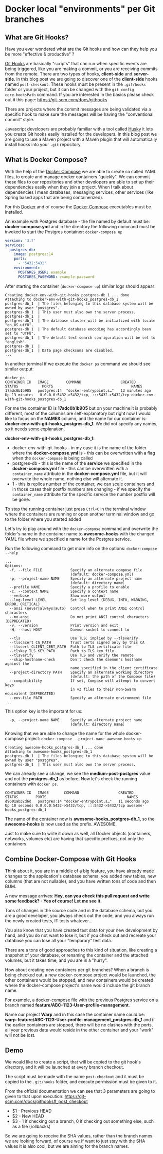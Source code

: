 # Docker local "environments" per Git branches

## What are Git Hooks?

Have you ever wondered what are the Git hooks and how can they help you be more "effective & productive" ?

[Git Hooks](https://git-scm.com/book/en/v2/Customizing-Git-Git-Hooks) are basically "scripts" that can run when specific events are being triggered, like you are making a commit, or you are receiving commits from the remote. There are two types of hooks, **client-side** and **server-side**. In this blog post we are going to discover one of the **client-side** hooks named `post-checkout`. These hooks must be present in the `.git/hooks` folder or your project, but it can be changed with the `git config core.hooksPath` command. If you are interested in the basics please check out it this page: https://git-scm.com/docs/githooks

There are projects where the commit messages are being validated via a specific hook to make sure the messages will be having the "conventional commit" style. 

Javascript developers are probably familiar with a tool called [Husky](https://typicode.github.io/husky/#/?id=create-a-hook) it lets you create Git hooks easily installed for the developers. In this blog post we are going to use a Maven project with a Maven plugin that will automatically install hooks into your `.git` repository. 

## What is Docker Compose?

With the help of the [Docker Compose](https://docs.docker.com/compose/) we are able to create so called YAML files, to create and manage docker containers "quickly". We can commit these files to our repositories and other developers are able to set up their dependencies easily when they join a project. When I talk about dependencies I mean databases, messaging services, other services (like Spring based apps that are being containerized).  

For this [Docker](https://docker.com/) and of course the [Docker Compose](https://docs.docker.com/compose/) executables must be installed.

An example with Postgres database - the file named by default must be: **docker-compose.yml** and in the directory the following command must be invoked to start the Postgres container: `docker-compose up`
```yaml
version: '3.7'
services: 
  postgres-db:
    image: postgres:14
    ports:
      - "5432:5432"
    environment:
      POSTGRES_USER: example
      POSTGRES_PASSWORD: example-password
```

After starting the container (`docker-compose up`) similar logs should appear:
```log
Creating docker-env-with-git-hooks_postgres-db_1 ... done
Attaching to docker-env-with-git-hooks_postgres-db_1
postgres-db_1  | The files belonging to this database system will be owned by user "postgres".
postgres-db_1  | This user must also own the server process.
postgres-db_1  | 
postgres-db_1  | The database cluster will be initialized with locale "en_US.utf8".
postgres-db_1  | The default database encoding has accordingly been set to "UTF8".
postgres-db_1  | The default text search configuration will be set to "english".
postgres-db_1  | 
postgres-db_1  | Data page checksums are disabled.
...
```

In another terminal if we execute the `docker ps` command we should see similar output:
```shell
docker ps
CONTAINER ID   IMAGE        COMMAND                  CREATED          STATUS           PORTS                                    NAMES
17adc0b1b905   postgres:14  "docker-entrypoint.s…"   13 minutes ago   Up 13 minutes   0.0.0.0:5432->5432/tcp, :::5432->5432/tcp docker-env-with-git-hooks_postgres-db_1
```

For me the container ID is **17adc0b1b905** but on your machine it is probably different, most of the columns are self-explanatory but right now I would like to focus on the **NAMES** column, and the name for our container is: **docker-env-with-git-hooks_postgres-db_1**. We did not specify any names, so it needs some explanation.

**docker-env-with-git-hooks_postgres-db_1**:
- docker-env-with-git-hooks - in my case it is the name of the folder where the **docker-compose.yml** is - this can be overwritten with a flag when the `docker-compose` is being called
- postgres-db - this is the name of the **service** we specified in the **docker-compose.yml** file - this can be overwritten with a `container_name` attribute in the **docker-compose.yml** file, but it will overwrite the whole name, nothing else will alternate it.
- 1 - this is replica number of the container, we can scale containers and in those cases their postfix numbers are changing - if we specify the `container_name` attribute for the specific service the number postfix will be gone.

To stop the running container just press `Ctrl+C` in the terminal window where the containers are running or open another terminal window and go to the folder where you started added 

Let's try to play around with the `docker-compose` command and overwrite the folder's name in the container name to **awesome-hooks** with the changed YAML file where we specified a name for the Postgres service.

Run the following command to get more info on the options: `docker-compose --help`
```log
...
Options:
  -f, --file FILE             Specify an alternate compose file
                              (default: docker-compose.yml)
  -p, --project-name NAME     Specify an alternate project name
                              (default: directory name)
  --profile NAME              Specify a profile to enable
  -c, --context NAME          Specify a context name
  --verbose                   Show more output
  --log-level LEVEL           Set log level (DEBUG, INFO, WARNING, ERROR, CRITICAL)
  --ansi (never|always|auto)  Control when to print ANSI control characters
  --no-ansi                   Do not print ANSI control characters (DEPRECATED)
  -v, --version               Print version and exit
  -H, --host HOST             Daemon socket to connect to

  --tls                       Use TLS; implied by --tlsverify
  --tlscacert CA_PATH         Trust certs signed only by this CA
  --tlscert CLIENT_CERT_PATH  Path to TLS certificate file
  --tlskey TLS_KEY_PATH       Path to TLS key file
  --tlsverify                 Use TLS and verify the remote
  --skip-hostname-check       Don't check the daemon's hostname against the
                              name specified in the client certificate
  --project-directory PATH    Specify an alternate working directory
                              (default: the path of the Compose file)
  --compatibility             If set, Compose will attempt to convert keys
                              in v3 files to their non-Swarm equivalent (DEPRECATED)
  --env-file PATH             Specify an alternate environment file
...
```

This option key is the important for us:
```log
  -p, --project-name NAME     Specify an alternate project name
                              (default: directory name)
```

Knowing that we are able to change the name for the whole docker-compose project: ``docker-compose --project-name awesome-hooks up``

```log
Creating awesome-hooks_postgres-db_1 ... done
Attaching to awesome-hooks_postgres-db_1
postgres-db_1  | The files belonging to this database system will be owned by user "postgres".
postgres-db_1  | This user must also own the server process.
```

We can already see a change, we see the **medium-post-postgres** value and not the **postgres-db_1** as before. Now let's check the running containers with `docker ps`.

```log
CONTAINER ID   IMAGE       COMMAND                  CREATED          STATUS        PORTS                                     NAMES
d9601ab32d6d   postgres:14 "docker-entrypoint.s…"   11 seconds ago   Up 10 seconds 0.0.0.0:5432->5432/tcp, :::5432->5432/tcp awesome-hooks_postgres-db_1
```

The name of the container now is **awesome-hooks_postgres-db_1**, so the **awesome-hooks** is now used as the prefix. AWESOME.

Just to make sure to write it down as well, all Docker objects (containers, networks, volumes etc) are having that specific prefixes, not only the containers.

## Combine Docker-Compose with Git Hooks

Think about it, you are in a middle of a big feature, you have already made changes to the application's database schema, you added new tables, new columns (that are not nullable), and you have written tons of code and then BUM.

A new message arrives: **Hey, can you check this pull request and write some feedback? - Yes of course! Let me see it.**

Tons of changes in the source code and in the database schema, but you are a good developer, you always check out the code, and you always run the newly created tests, IT tests whatever...

You also know that you have created test data for your new development by hand, and you do not want to lose it, but if you check out and recreate your database you can lose all your "temporary" test data.

There are a tons of good approaches to this kind of situation, like creating a snapshot of your database, or renaming the container and the attached volumes, but it takes time, and you are in a "hurry".

How about creating new containers per git branches? When a branch is being checked out, a new docker-compose project would be launched, the other containers would be stopped, and new containers would be created where the docker-compose project's name would include the git branch name.

For example, a docker-compose file with the previous Postgres service on a branch named **feature/ABC-1123-User-profile-management**.

Name our project **Warp** and in this case the container name could be: **warp-feature/ABC-1123-User-profile-management_postgres-db_1** and if the earlier containers are stopped, there will be no clashes with the ports, all your previous data would reside in the other container and your "work" will not be lost.

## Demo

We would like to create a script, that will be copied to the git hook's directory, and it will be launched at every branch checkout.

The script must be made with the name `post-checkout` and it must be copied to the `.git/hooks` folder, and execute permission must be given to it.

From the official documentation we can see that 3 parameters are going to given to that upon execution: https://git-scm.com/docs/githooks#_post_checkout

- $1 - Previous HEAD
- $2 - New HEAD
- $3 - 1 if checking out a branch, 0 if checking out something else, such as a file (rollbacks)

So we are going to receive the SHA values, rather than the branch names we are looking forward, of course we if want to just stay with the SHA values it is also cool, but we are aiming for the branch names.
